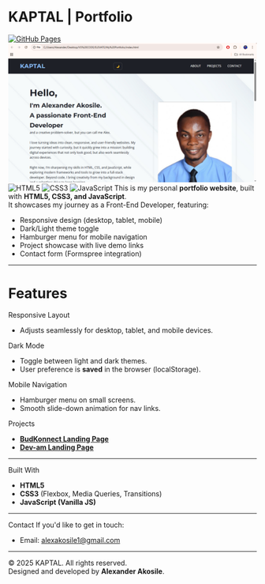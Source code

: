 # KAPTAL | Portfolio
[![GitHub Pages](https://img.shields.io/badge/Live%20Demo-Online-brightgreen?style=for-the-badge&logo=github)](https://YOUR-USERNAME.github.io/kaptal-portfolio/)
![Portfolio Preview](screenshot.png)
![HTML5](https://img.shields.io/badge/HTML5-orange?style=for-the-badge&logo=html5&logoColor=white)
![CSS3](https://img.shields.io/badge/CSS3-blue?style=for-the-badge&logo=css3&logoColor=white)
![JavaScript](https://img.shields.io/badge/JavaScript-yellow?style=for-the-badge&logo=javascript&logoColor=black)
This is my personal **portfolio website**, built with **HTML5, CSS3, and JavaScript**.  
It showcases my journey as a Front-End Developer, featuring:  

- Responsive design (desktop, tablet, mobile)  
- Dark/Light theme toggle  
- Hamburger menu for mobile navigation  
- Project showcase with live demo links  
- Contact form (Formspree integration)  

---

# Features

Responsive Layout
- Adjusts seamlessly for desktop, tablet, and mobile devices.  

Dark Mode
- Toggle between light and dark themes.  
- User preference is **saved** in the browser (localStorage).  

Mobile Navigation
- Hamburger menu on small screens.  
- Smooth slide-down animation for nav links.  

Projects
- **[BudKonnect Landing Page](https://kapteynalexis.github.io/budKonnect-landing-page/)**  
- **[Dev-am Landing Page](https://kapteynalexis.github.io/dev-am-landing-page/)**  

---

Built With
- **HTML5**  
- **CSS3** (Flexbox, Media Queries, Transitions)  
- **JavaScript (Vanilla JS)**  

---

Contact
If you'd like to get in touch:  
- Email: alexakosile1@gmail.com

---

© 2025 KAPTAL. All rights reserved.  
Designed and developed by **Alexander Akosile**.
